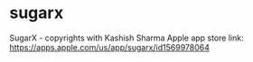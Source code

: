# sugarx
SugarX - copyrights with Kashish Sharma
Apple app store link: https://apps.apple.com/us/app/sugarx/id1569978064
